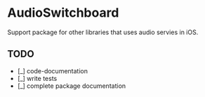 # AudioSwitchboard

Support package for other libraries that uses audio servies in iOS. 

## TODO

- [_] code-documentation
- [_] write tests
- [_] complete package documentation
